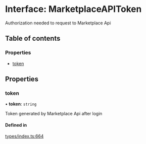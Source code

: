 # Interface: MarketplaceAPIToken

Authorization needed to request to Marketplace Api

## Table of contents

### Properties

- [token](MarketplaceAPIToken.md#token)

## Properties

### token

• **token**: `string`

Token generated by Marketplace Api after login

#### Defined in

[types/index.ts:664](https://github.com/nevermined-io/components-catalog/blob/23aab4e/lib/src/types/index.ts#L664)
